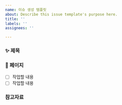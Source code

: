 ```yaml
---
name: 이슈 생성 템플릿
about: Describe this issue template's purpose here.
title: ''
labels: ''
assignees: ''

---
```


### ✨ 제목

### 📄 페이지
-[ ] 작업할 내용
-[ ] 작업할 내용

### 참고자료
